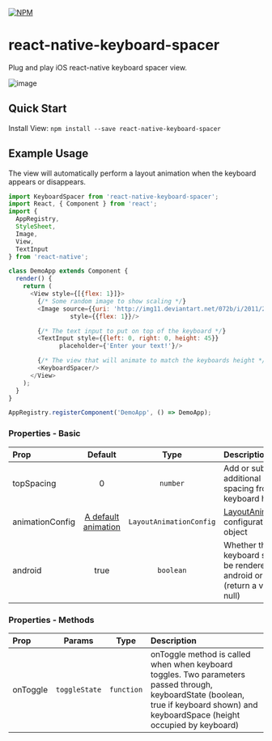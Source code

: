 [![NPM](https://nodei.co/npm-dl/react-native-keyboard-spacer.png?months=3&height=2)](https://nodei.co/npm/react-native-keyboard-spacer/)

# react-native-keyboard-spacer

Plug and play iOS react-native keyboard spacer view.

![image](https://media.giphy.com/media/3oEjHJwLyYg7upTyYo/giphy.gif)
## Quick Start

Install View: `npm install --save react-native-keyboard-spacer`

## Example Usage

The view will automatically perform a layout animation when the keyboard appears or disappears.

```javascript
import KeyboardSpacer from 'react-native-keyboard-spacer';
import React, { Component } from 'react';
import {
  AppRegistry,
  StyleSheet,
  Image,
  View,
  TextInput
} from 'react-native';

class DemoApp extends Component {
  render() {
    return (
      <View style={[{flex: 1}]}>
        {/* Some random image to show scaling */}
        <Image source={{uri: 'http://img11.deviantart.net/072b/i/2011/206/7/0/the_ocean_cherry_tree_by_tomcadogan-d41nzsz.png', static: true}}
                 style={{flex: 1}}/>

        {/* The text input to put on top of the keyboard */}
        <TextInput style={{left: 0, right: 0, height: 45}}
              placeholder={'Enter your text!'}/>

        {/* The view that will animate to match the keyboards height */}
        <KeyboardSpacer/>
      </View>
    );
  }
}

AppRegistry.registerComponent('DemoApp', () => DemoApp);
```
### Properties - Basic

| Prop  | Default  | Type | Description |
| :------------ |:---------------:| :---------------:| :-----|
| topSpacing | 0 | `number` | Add or subtract additional spacing from keyboard height |
| animationConfig | [A default animation](https://github.com/Andr3wHur5t/react-native-keyboard-spacer/blob/expose-layout-animations/KeyboardSpacer.js#L14) | `LayoutAnimationConfig` | [LayoutAnimation](https://facebook.github.io/react-native/docs/layoutanimation.html#content) configuration object |
| android | true | `boolean` | Whether the keyboard should be rendered on android or not (return a view or null) |

### Properties - Methods

| Prop  | Params  | Type | Description |
| :------------ |:---------------:| :---------------:| :-----|
| onToggle | `toggleState` | `function` | onToggle method is called when when keyboard toggles. Two parameters passed through, keyboardState (boolean, true if keyboard shown) and keyboardSpace (height occupied by keyboard) |
